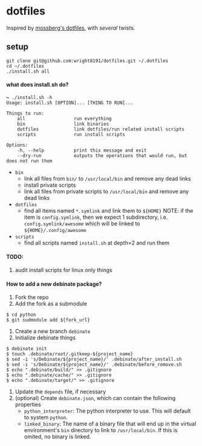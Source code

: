 # dotfiles

Inspired by [mossberg's dotfiles](https://github.com/mossberg/dotfiles), with _several_ twists.

setup
-----

```
git clone git@github.com:wright8191/dotfiles.git ~/.dotfiles
cd ~/.dotfiles
./install.sh all
```

#### what does install.sh do?
```
↪ ./install.sh -h
Usage: install.sh [OPTION]... [THING TO RUN]...

Things to run:
    all                  run everything
    bin                  link binaries
    dotfiles             link dotfiles/run related install scripts
    scripts              run install scripts

Options:
    -h, --help           print this message and exit
    --dry-run            outputs the operations that would run, but does not run them
```

- `bin`
    - link all files from `bin/` to `/usr/local/bin` and remove any dead links
    - install private scripts
    - link all files from private scripts to `/usr/local/bin` and remove any dead links
- `dotfiles`
    - find all items named `*.symlink` and link them to `${HOME}`
        NOTE: if the item is `config.symlink`, then we expect 1 subdirectory,
        i.e. `config.symlink/awesome` which will be linked to `${HOME}/.config/awesome`
- `scripts`
    - find all scripts named `install.sh` at depth=2 and run them

#### TODO:
1. audit install scripts for linux only things

#### How to add a new debinate package?
1. Fork the repo
1. Add the fork as a submodule
```
$ cd python
$ git sudmodule add ${fork_url}
```
1. Create a new branch `debinate`
1. Initialize debinate things
```
$ debinate init
$ touch .debinate/root/.gitkeep-${project_name}
$ sed -i 's/Debinate/${project_name}/' .debinate/after_install.sh
$ sed -i 's/Debinate/${project_name}/' .debinate/before_remove.sh
$ echo ".debinate/build/" >> .gitignore
$ echo ".debinate/cache/" >> .gitignore
$ echo ".debinate/target/" >> .gitignore
```
1. Update the `depends` file, if necessary
1. (optional) Create `debinate.json`, which can contain the following properties
    - `python_interpreter`: The python interpreter to use. This will default to system `python`.
    - `linked_binary`: The name of a binary file that will end up in the virtual environment's `bin` directory to link to `/usr/local/bin`.
      If this is omited, no binary is linked.
